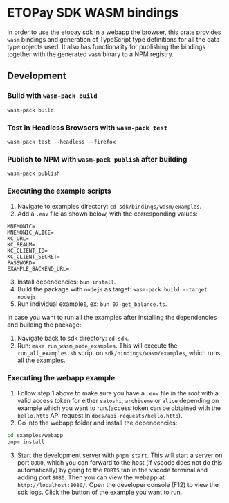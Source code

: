 # ETOPay SDK WASM bindings

In order to use the etopay sdk in a webapp the browser, this crate provides `wasm` bindings and generation of TypeScript type definitions for all the data type objects used.
It also has functionality for publishing the bindings together with the generated `wasm` binary to a NPM registry.

## Development

### Build with `wasm-pack build`

```
wasm-pack build
```

### Test in Headless Browsers with `wasm-pack test`

```
wasm-pack test --headless --firefox
```

### Publish to NPM with `wasm-pack publish` after building

```
wasm-pack publish
```

### Executing the example scripts
1. Navigate to examples directory: `cd sdk/bindings/wasm/examples`.
2. Add a `.env` file as shown below, with the corresponding values:
```
MNEMONIC=
MNEMONIC_ALICE=
KC_URL=
KC_REALM=
KC_CLIENT_ID=
KC_CLIENT_SECRET=
PASSWORD=
EXAMPLE_BACKEND_URL=
```
3. Install dependencies: `bun install`.
4. Build the package with `nodejs` as target: `wasm-pack build --target nodejs`.
5. Run individual examples, ex: `bun 07-get_balance.ts`.

In case you want to run all the examples after installing the dependencies and building the package:
1. Navigate back to sdk directory: `cd sdk`.
2. Run: `make run_wasm_node_examples`. This will execute the `run_all_examples.sh` script on `sdk/bindings/wasm/examples`, which runs all the examples.

### Executing the webapp example

1. Follow step 1 above to make sure you have a `.env` file in the root with a valid access token for either `satoshi`, `archiveme` or `alice` depending on example which you want to run.(access token can be obtained with the `hello.http` API request in `docs/api-requests/hello.http`).
2. Go into the webapp folder and install the dependencies:
  ```bash
  cd examples/webapp
  pnpm install
  ```
3. Start the development server with `pnpm start`. This will start a server on port `8080`, which you can forward to the host (if vscode does not do this automatically)
   by going to the `PORTS` tab in the vscode terminal and adding port `8080`. Then you can view the webapp at `http://localhost:8080/`. Open the developer console (F12)
   to view the sdk logs. Click the button of the example you want to run.
